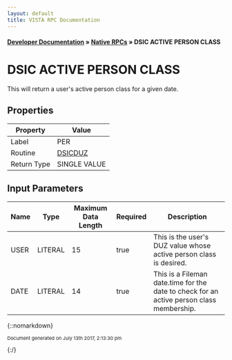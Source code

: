 ```yaml
---
layout: default
title: VISTA RPC Documentation
---
```


#### [Developer Documentation](../index) &#187; [Native RPCs](TableOfContents) &#187; DSIC ACTIVE PERSON CLASS<br/>
# DSIC ACTIVE PERSON CLASS

This will return a user's active person class for a given date.

## Properties

Property | Value
--- | ---
Label | PER
Routine | [DSICDUZ](http://code.osehra.org/dox/Routine_DSICDUZ_source.html)
Return Type | SINGLE VALUE


## Input Parameters

Name | Type | Maximum Data Length | Required | Description
--- | --- | --- | --- | ---
USER | LITERAL | 15 | true | This is the user&#x27;s DUZ value whose active person class is desired.
DATE | LITERAL | 14 | true | This is a Fileman date.time for the date to check for an active person class membership.



{::nomarkdown} <br/><p style="font-size: 11px">Document generated on July 13th 2017, 2:13:30 pm</p>{:/}